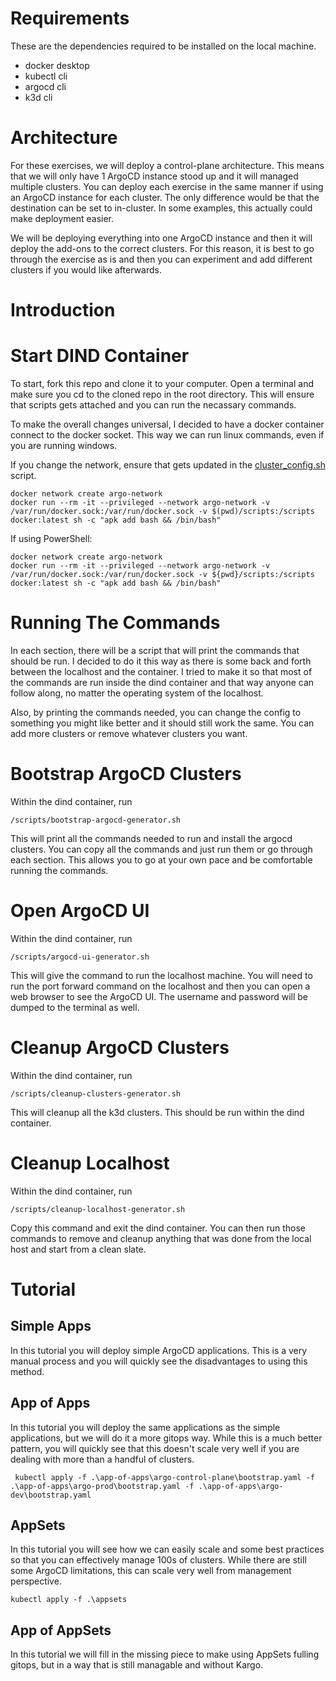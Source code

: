 # Requirements

These are the dependencies required to be installed on the local machine.

- docker desktop
- kubectl cli
- argocd cli
- k3d cli

# Architecture

For these exercises, we will deploy a control-plane architecture. This means that we will only have 1 ArgoCD instance stood up and it will managed multiple clusters. You can deploy each exercise in the same manner if using an ArgoCD instance for each cluster. The only difference would be that the destination can be set to in-cluster. In some examples, this actually could make deployment easier.

We will be deploying everything into one ArgoCD instance and then it will deploy the add-ons to the correct clusters. For this reason, it is best to go through the exercise as is and then you can experiment and add different clusters if you would like afterwards.

# Introduction


# Start DIND Container

To start, fork this repo and clone it to your computer. Open a terminal and make sure you cd to the cloned repo in the root directory. This will ensure that scripts gets attached and you can run the necassary commands.

To make the overall changes universal, I decided to have a docker container connect to the docker socket. This way we can run linux commands, even if you are running windows.

If you change the network, ensure that gets updated in the [cluster_config.sh](./scripts/cluster_config.sh) script.

```shell
docker network create argo-network
docker run --rm -it --privileged --network argo-network -v /var/run/docker.sock:/var/run/docker.sock -v $(pwd)/scripts:/scripts docker:latest sh -c "apk add bash && /bin/bash"
```

If using PowerShell:

```shell
docker network create argo-network
docker run --rm -it --privileged --network argo-network -v /var/run/docker.sock:/var/run/docker.sock -v ${pwd}/scripts:/scripts docker:latest sh -c "apk add bash && /bin/bash"
```

# Running The Commands

In each section, there will be a script that will print the commands that should be run. I decided to do it this way as there is some back and forth between the localhost and the container. I tried to make it so that most of the commands are run inside the dind container and that way anyone can follow along, no matter the operating system of the localhost.

Also, by printing the commands needed, you can change the config to something you might like better and it should still work the same. You can add more clusters or remove whatever clusters you want.

# Bootstrap ArgoCD Clusters

Within the dind container, run

```shell
/scripts/bootstrap-argocd-generator.sh
```

This will print all the commands needed to run and install the argocd clusters. You can copy all the commands and just run them or go through each section. This allows you to go at your own pace and be comfortable running the commands.

# Open ArgoCD UI

Within the dind container, run

```shell
/scripts/argocd-ui-generator.sh
```

This will give the command to run the localhost machine. You will need to run the port forward command on the localhost and then you can open a web browser to see the ArgoCD UI. The username and password will be dumped to the terminal as well.

# Cleanup ArgoCD Clusters

Within the dind container, run

```shell
/scripts/cleanup-clusters-generator.sh
```

This will cleanup all the k3d clusters. This should be run within the dind container.

# Cleanup Localhost

Within the dind container, run

```shell
/scripts/cleanup-localhost-generator.sh
```

Copy this command and exit the dind container. You can then run those commands to remove and cleanup anything that was done from the local host and start from a clean slate.

# Tutorial

## Simple Apps

In this tutorial you will deploy simple ArgoCD applications. This is a very manual process and you will quickly see the disadvantages to using this method.

## App of Apps

In this tutorial you will deploy the same applications as the simple applications, but we will do it a more gitops way. While this is a much better pattern, you will quickly see that this doesn't scale very well if you are dealing with more than a handful of clusters.

```shell
 kubectl apply -f .\app-of-apps\argo-control-plane\bootstrap.yaml -f .\app-of-apps\argo-prod\bootstrap.yaml -f .\app-of-apps\argo-dev\bootstrap.yaml
```

## AppSets

In this tutorial you will see how we can easily scale and some best practices so that you can effectively manage 100s of clusters. While there are still some ArgoCD limitations, this can scale very well from management perspective.

```shell
kubectl apply -f .\appsets
```

## App of AppSets

In this tutorial we will fill in the missing piece to make using AppSets fulling gitops, but in a way that is still managable and without Kargo.
